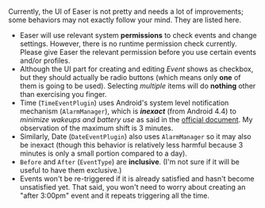 Currently, the UI of Easer is not pretty and needs a lot of improvements; some behaviors may not exactly follow your mind. They are listed here.

* Easer will use relevant system **permissions** to check events and change settings. However, there is no runtime permission check currently. Please give Easer the relevant permission before you use certain events and/or profiles.
* Although the UI part for creating and editing *Event* shows as checkbox, but they should actually be radio buttons (which means only **one** of them is going to be used). Selecting _multiple_ items will do **nothing** other than exercising you finger.
* Time (`TimeEventPlugin`) uses Android's system level notification mechanism (`AlarmManager`), which is ***inexact*** (from Android 4.4) to *minimize wakeups and battery use* as said in the [official document](https://developer.android.com/reference/android/app/AlarmManager.html). My observation of the maximum shift is 3 minutes.
* Similarly, Date (`DateEventPlugin`) also uses `AlarmManager` so it may also be inexact (though this behavior is relatively less harmful because 3 minutes is only a small portion compared to a day).
* `Before` and `After` (`EventType`) are **inclusive**. (I'm not sure if it will be useful to have them exclusive.)
* Events won't be re-triggered if it is already satisfied and hasn't become unsatisfied yet. That said, you won't need to worry about creating an "after 3:00pm" event and it repeats triggering all the time.